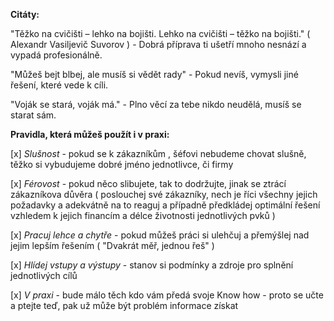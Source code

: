 **Citáty:**

"Těžko na cvičišti – lehko na bojišti. Lehko na cvičišti – těžko na bojišti." ( Alexandr Vasiljevič Suvorov ) - Dobrá příprava ti ušetří mnoho nesnází a vypadá profesionálně.

"Můžeš bejt blbej, ale musíš si vědět rady" - Pokud nevíš, vymysli jiné řešení, které vede k cíli.

"Voják se stará, voják má." - Plno věcí za tebe nikdo neudělá, musíš se starat sám.


**Pravidla, která můžeš použít i v praxi:**

[x] *Slušnost* - pokud se k zákazníkům , šéfovi nebudeme chovat slušně, těžko si vybudujeme dobré jméno jednotlivce, či firmy

[x] *Férovost*  - pokud něco slibujete, tak to dodržujte, jinak se ztrácí zákazníkova důvěra ( poslouchej své zákazníky, nech je říci všechny jejich požadavky a adekvátně na to reaguj a případně předkládej optimální řešení vzhledem k jejich financím  a délce životnosti jednotlivých pvků )

[x] *Pracuj lehce a chytře*  - pokud můžeš práci si ulehčuj a přemýšlej nad jejim lepším řešením ( "Dvakrát měř, jednou řeš" )

[x] *Hlídej vstupy a výstupy*  - stanov si podmínky a zdroje pro splnění jednotlivých cílů

[x]  *V praxi* - bude málo těch kdo vám předá svoje Know how - proto se učte a ptejte teď, pak už může být problém informace získat
